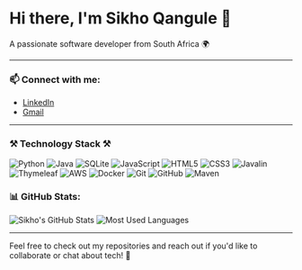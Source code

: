 # Hi there, I'm Sikho Qangule 👋
A passionate software developer from South Africa 🌍

---

### 📫 Connect with me:
- [LinkedIn](https://www.linkedin.com/in/sikhoq/)
- [Gmail](mailto:qangulesikho@gmail.com)

---

### ⚒ Technology Stack ⚒
![Python](https://img.shields.io/badge/-Python-333?style=for-the-badge&logo=python)
![Java](https://img.shields.io/badge/-Java-333?style=for-the-badge&logo=java)
![SQLite](https://img.shields.io/badge/-SQLite-333?style=for-the-badge&logo=sqlite)
![JavaScript](https://img.shields.io/badge/-JavaScript-333?style=for-the-badge&logo=javascript)
![HTML5](https://img.shields.io/badge/-HTML5-333?style=for-the-badge&logo=html5)
![CSS3](https://img.shields.io/badge/-CSS3-333?style=for-the-badge&logo=css3)
![Javalin](https://img.shields.io/badge/-Javalin-333?style=for-the-badge&logo=javalin)
![Thymeleaf](https://img.shields.io/badge/-Thymeleaf-333?style=for-the-badge&logo=thymeleaf)
![AWS](https://img.shields.io/badge/-AWS-333?style=for-the-badge&logo=amazonaws)
![Docker](https://img.shields.io/badge/-Docker-333?style=for-the-badge&logo=docker)
![Git](https://img.shields.io/badge/-Git-333?style=for-the-badge&logo=git)
![GitHub](https://img.shields.io/badge/-GitHub-333?style=for-the-badge&logo=github)
![Maven](https://img.shields.io/badge/-Maven-333?style=for-the-badge&logo=maven)

### 📊 GitHub Stats:
![Sikho's GitHub Stats](https://github-readme-stats.vercel.app/api?username=SikhoQ&show_icons=true&layout=compact&theme=radical)
![Most Used Languages](https://github-readme-stats.vercel.app/api/top-langs/?username=SikhoQ&langs_count=10&layout=compact&theme=radical)

---

Feel free to check out my repositories and reach out if you'd like to collaborate or chat about tech! 🚀
